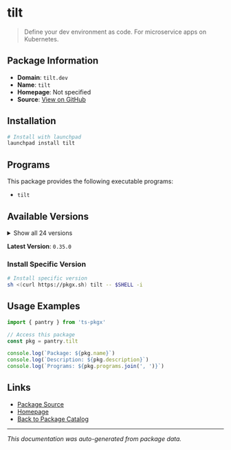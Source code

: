 # tilt

> Define your dev environment as code. For microservice apps on Kubernetes.

## Package Information

- **Domain**: `tilt.dev`
- **Name**: `tilt`
- **Homepage**: Not specified
- **Source**: [View on GitHub](https://github.com/pkgxdev/pantry/tree/main/projects/tilt.dev/package.yml)

## Installation

```bash
# Install with launchpad
launchpad install tilt
```

## Programs

This package provides the following executable programs:

- `tilt`

## Available Versions

<details>
<summary>Show all 24 versions</summary>

- `0.35.0`, `0.34.5`, `0.34.4`, `0.34.3`, `0.34.2`
- `0.34.1`, `0.34.0`, `0.33.22`, `0.33.21`, `0.33.20`
- `0.33.19`, `0.33.18`, `0.33.17`, `0.33.16`, `0.33.15`
- `0.33.14`, `0.33.13`, `0.33.12`, `0.33.11`, `0.33.10`
- `0.33.9`, `0.33.8`, `0.33.7`, `0.33.6`

</details>

**Latest Version**: `0.35.0`

### Install Specific Version

```bash
# Install specific version
sh <(curl https://pkgx.sh) tilt -- $SHELL -i
```

## Usage Examples

```typescript
import { pantry } from 'ts-pkgx'

// Access this package
const pkg = pantry.tilt

console.log(`Package: ${pkg.name}`)
console.log(`Description: ${pkg.description}`)
console.log(`Programs: ${pkg.programs.join(', ')}`)
```

## Links

- [Package Source](https://github.com/pkgxdev/pantry/tree/main/projects/tilt.dev/package.yml)
- [Homepage](#)
- [Back to Package Catalog](../../package-catalog.md)

---

*This documentation was auto-generated from package data.*
